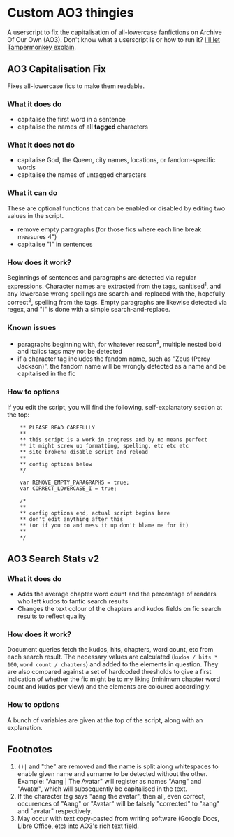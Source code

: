 # Custom AO3 thingies
A userscript to fix the capitalisation of all-lowercase fanfictions on Archive Of Our Own (AO3). Don't know what a userscript is or how to run it? [I'll let Tampermonkey explain](https://www.tampermonkey.net).

## AO3 Capitalisation Fix
Fixes all-lowercase fics to make them readable.

### What it does do
* capitalise the first word in a sentence
* capitalise the names of all **tagged** characters

### What it does not do
* capitalise God, the Queen, city names, locations, or fandom-specific words
* capitalise the names of untagged characters

### What it can do
These are optional functions that can be enabled or disabled by editing two values in the script.
* remove empty paragraphs (for those fics where each line break measures 4")
* capitalise "I" in sentences

### How does it work?
Beginnings of sentences and paragraphs are detected via regular expressions. Character names are extracted from the tags, sanitised<sup>1</sup>, and any lowercase wrong spellings are search-and-replaced with the, hopefully correct<sup>2</sup>, spelling from the tags. Empty paragraphs are likewise detected via regex, and "I" is done with a simple search-and-replace.

### Known issues
* paragraphs beginning with, for whatever reason<sup>3</sup>, multiple nested bold and italics tags may not be detected
* if a character tag includes the fandom name, such as "Zeus (Percy Jackson)", the fandom name will be wrongly detected as a name and be capitalised in the fic

### How to options
If you edit the script, you will find the following, self-explanatory section at the top:

```    /*
    ** PLEASE READ CAREFULLY
    **
    ** this script is a work in progress and by no means perfect
    ** it might screw up formatting, spelling, etc etc etc
    ** site broken? disable script and reload
    **
    ** config options below
    */

    var REMOVE_EMPTY_PARAGRAPHS = true;
    var CORRECT_LOWERCASE_I = true;

    /*
    **
    ** config options end, actual script begins here
    ** don't edit anything after this
    ** (or if you do and mess it up don't blame me for it)
    **
    */
```

## AO3 Search Stats v2

### What it does do
* Adds the average chapter word count and the percentage of readers who left kudos to fanfic search results
* Changes the text colour of the chapters and kudos fields on fic search results to reflect quality

### How does it work?
Document queries fetch the kudos, hits, chapters, word count, etc from each search result. The necessary values are calculated (`kudos / hits * 100`, `word count / chapters`) and added to the elements in question. They are also compared against a set of hardcoded thresholds to give a first indication of whether the fic might be to my liking (minimum chapter word count and kudos per view) and the elements are coloured accordingly.

### How to options
A bunch of variables are given at the top of the script, along with an explanation.

## Footnotes
1. `()|` and "the" are removed and the name is split along whitespaces to enable given name and surname to be detected without the other. Example: "Aang | The Avatar" will  register as names "Aang" and "Avatar", which will subsequently be capitalised in the text.
2. If the character tag says "aang the avatar", then all, even correct, occurences of "Aang" or "Avatar" will be falsely "corrected" to "aang" and "avatar" respectively.
3. May occur with text copy-pasted from writing software (Google Docs, Libre Office, etc) into AO3's rich text field.

